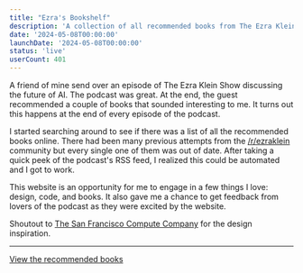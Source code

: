 ```yaml
---
title: "Ezra's Bookshelf"
description: 'A collection of all recommended books from The Ezra Klein Show.'
date: '2024-05-08T00:00:00'
launchDate: '2024-05-08T00:00:00'
status: 'live'
userCount: 401
---
```


A friend of mine send over an episode of The Ezra Klein Show discussing the future of AI. The podcast was great. At the end, the guest recommended a couple of books that sounded interesting to me. It turns out this happens at the end of every episode of the podcast.

I started searching around to see if there was a list of all the recommended books online. There had been many previous attempts from the [/r/ezraklein](https://reddit.com/r/ezraklein/) community but every single one of them was out of date. After taking a quick peek of the podcast's RSS feed, I realized this could be automated and I got to work.

This website is an opportunity for me to engage in a few things I love: design, code, and books. It also gave me a chance to get feedback from lovers of the podcast as they were excited by the website.

Shoutout to [The San Francisco Compute Company](https://sfcompute.com/) for the design inspiration.

---

[View the recommended books](https://www.ezrasbookshelf.com/)
